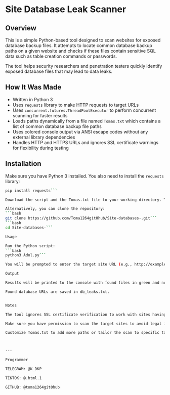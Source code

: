 # Site Database Leak Scanner

## Overview

This is a simple Python-based tool designed to scan websites for exposed database backup files. It attempts to locate common database backup paths on a given website and checks if these files contain sensitive SQL data such as table creation commands or passwords.

The tool helps security researchers and penetration testers quickly identify exposed database files that may lead to data leaks.

## How It Was Made

- Written in Python 3  
- Uses `requests` library to make HTTP requests to target URLs  
- Uses `concurrent.futures.ThreadPoolExecutor` to perform concurrent scanning for faster results  
- Loads paths dynamically from a file named `Tomas.txt` which contains a list of common database backup file paths  
- Uses colored console output via ANSI escape codes without any external library dependencies  
- Handles HTTP and HTTPS URLs and ignores SSL certificate warnings for flexibility during testing  

## Installation

Make sure you have Python 3 installed. You also need to install the `requests` library:

```bash
pip install requests```

Download the script and the Tomas.txt file to your working directory. Tomas.txt should contain a list of paths to check, one per line.

Alternatively, you can clone the repository:
```bash
git clone https://github.com/Toma1264git0hub/Site-databases-.git```
```bash
cd Site-databases-```

Usage

Run the Python script:
```bash
python3 Adol.py```

You will be prompted to enter the target site URL (e.g., http://example.com). The script will then scan the site for exposed database backup files listed in Tomas.txt.

Output

Results will be printed to the console with found files in green and not found files in red.

Found database URLs are saved in db_leaks.txt.


Notes

The tool ignores SSL certificate verification to work with sites having self-signed or invalid certs.

Make sure you have permission to scan the target sites to avoid legal issues.

Customize Tomas.txt to add more paths or tailor the scan to specific targets.



---

Programmer

TELEGRAM: @K_DKP

TIKTOK: @.html.1

GITHUB: @toma1264git0hub
